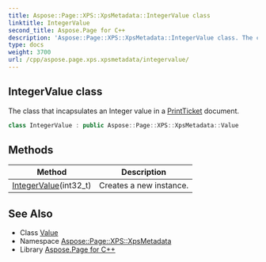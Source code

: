 ```yaml
---
title: Aspose::Page::XPS::XpsMetadata::IntegerValue class
linktitle: IntegerValue
second_title: Aspose.Page for C++
description: 'Aspose::Page::XPS::XpsMetadata::IntegerValue class. The class that incapsulates an Integer value in a PrintTicket document in C++.'
type: docs
weight: 3700
url: /cpp/aspose.page.xps.xpsmetadata/integervalue/
---
```

## IntegerValue class


The class that incapsulates an Integer value in a [PrintTicket](../printticket/) document.

```cpp
class IntegerValue : public Aspose::Page::XPS::XpsMetadata::Value
```

## Methods

| Method | Description |
| --- | --- |
| [IntegerValue](./integervalue/)(int32_t) | Creates a new instance. |
## See Also

* Class [Value](../value/)
* Namespace [Aspose::Page::XPS::XpsMetadata](../)
* Library [Aspose.Page for C++](../../)
